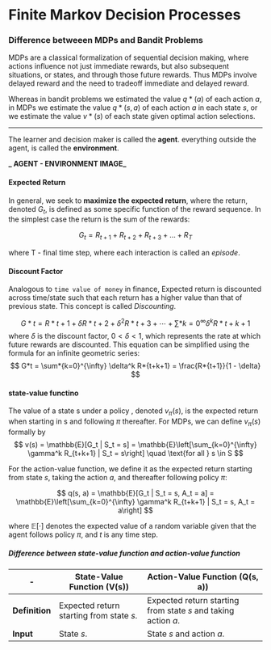 # Finite Markov Decision Processes

### Difference betweeen MDPs and Bandit Problems

MDPs are a classical formalization of sequential decision making, where actions influence not just immediate rewards, but also subsequent situations, or states, and through those future rewards. Thus MDPs involve delayed reward and the need to tradeoff immediate and delayed reward.

Whereas in bandit problems we estimated the value $q*(a)$ of each action $a$, in MDPs we estimate the value $q*(s,a)$ of each action $a$ in each state $s$, or we estimate the value $v*(s)$ of each state given optimal action selections.

---

The learner and decision maker is called the **agent**. everything outside the agent, is called the **environment**.

**_ AGENT - ENVIRONMENT IMAGE_**

#### Expected Return

In general, we seek to **maximize the expected return**, where the return, denoted $G_t$, is defined as some specific function of the reward sequence. In the simplest case the return is the sum of the rewards:

$$
 G_t =R_{t+1} + R_{t+2} + R_{t+3} + ... + R_T
$$

where T - final time step, where each interaction is called an _episode_.

#### Discount Factor

Analogous to `time value of money` in finance, Expected return is discounted across time/state such that each return has a higher value than that of previous state. This concept is called _Discounting_.

$$ G*t = R*{t+1} + \delta R*{t+2} + \delta^2 R*{t+3} + \cdots + \sum*{k=0}^{\infty} \delta^k R*{t+k+1} $$
where $\delta$ is the discount factor, $0 < \delta < 1$, which represents the rate at which future rewards are discounted. This equation can be simplified using the formula for an infinite geometric series:
$$ G*t = \sum*{k=0}^{\infty} \delta^k R*{t+k+1} = \frac{R*{t+1}}{1 - \delta} $$

#### state-value functino

The value of a state s under a policy , denoted $v_\pi(s)$, is the expected return when starting in s and following $\pi$ thereafter. For MDPs, we can define $v_\pi(s)$ formally by
$$ v(s) = \mathbb{E}[G_t | S_t = s] = \mathbb{E}\left[\sum_{k=0}^{\infty} \gamma^k R_{t+k+1} | S_t = s\right] \quad \text{for all } s \in S $$

For the action-value function, we define it as the expected return starting from state $s$, taking the action $a$, and thereafter following policy $\pi$:

$$
q(s, a) = \mathbb{E}[G_t | S_t = s, A_t = a] = \mathbb{E}\left[\sum_{k=0}^{\infty} \gamma^k R_{t+k+1} | S_t = s, A_t = a\right]
$$

where $\mathbb{E}[\cdot]$ denotes the expected value of a random variable given that the agent follows policy $\pi$, and $t$ is any time step.

##### Difference between state-value function and action-value function

| -              | **State-Value Function (V(s))**          | **Action-Value Function (Q(s, a))**                            |
| -------------- | ---------------------------------------- | -------------------------------------------------------------- |
| **Definition** | Expected return starting from state $s$. | Expected return starting from state $s$ and taking action $a$. |
| **Input**      | State $s$.                               | State $s$ and action $a$.                                      |
